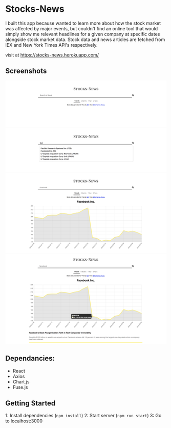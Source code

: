 # Stocks-News

I built this app because wanted to learn more about how the stock market was affected by major events, but couldn't find an online tool that would simply show me relevant headlines for a given company at specific dates alongside stock market data. Stock data and news articles are fetched from IEX and New York Times API's respectively.

visit at https://stocks-news.herokuapp.com/

## Screenshots
!["landing"](https://github.com/jayl214/stocks-news/blob/master/public/docs/screenshots/landing.png)
!["search"](https://github.com/jayl214/stocks-news/blob/master/public/docs/screenshots/search.png)
!["companySelected"](https://github.com/jayl214/stocks-news/blob/master/public/docs/screenshots/companySelected.png)
!["articleSelected"](https://github.com/jayl214/stocks-news/blob/master/public/docs/screenshots/articleSelected.png)


## Dependancies:
- React
- Axios
- Chart.js
- Fuse.js


## Getting Started
1: Install dependencies (`npm install`)
2: Start server (`npm run start`)
3: Go to localhost:3000



